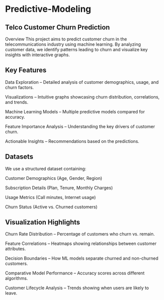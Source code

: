 # Predictive-Modeling
## Telco Customer Churn Prediction
Overview
This project aims to predict customer churn in the telecommunications industry using machine learning. By analyzing customer data, we identify patterns leading to churn and visualize key insights with interactive graphs.

## Key Features
Data Exploration – Detailed analysis of customer demographics, usage, and churn factors.

Visualizations – Intuitive graphs showcasing churn distribution, correlations, and trends.

Machine Learning Models – Multiple predictive models compared for accuracy.

Feature Importance Analysis – Understanding the key drivers of customer churn.

Actionable Insights – Recommendations based on the predictions.

## Datasets
We use a structured dataset containing:

Customer Demographics (Age, Gender, Region)

Subscription Details (Plan, Tenure, Monthly Charges)

Usage Metrics (Call minutes, Internet usage)

Churn Status (Active vs. Churned customers)

## Visualization Highlights
Churn Rate Distribution – Percentage of customers who churn vs. remain.

Feature Correlations – Heatmaps showing relationships between customer attributes.

Decision Boundaries – How ML models separate churned and non-churned customers.

Comparative Model Performance – Accuracy scores across different algorithms.

Customer Lifecycle Analysis – Trends showing when users are likely to leave.
